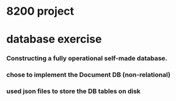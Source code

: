 # 8200 project
# database exercise
### Constructing a fully operational self-made database. 

### chose to implement the Document DB (non-relational)
### used json files to store the DB tables on disk



